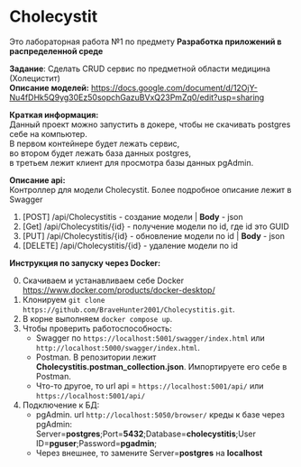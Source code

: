 # Cholecystit
Это лабораторная работа №1 по предмету **Разработка приложений в распределенной среде**  

**Задание**: Сделать CRUD сервис по предметной области медицина (Холецистит)  
**Описание моделей:**  https://docs.google.com/document/d/12OjY-Nu4fDHk5Q9yg30Ez50sopchGazuBVxQ23PmZq0/edit?usp=sharing  

**Краткая информация:**  
Данный проект можно запустить в докере, чтобы не скачивать postgres себе на компьютер.  
В первом контейнере будет лежать сервис,  
во втором будет лежать база данных postgres,  
в третьем лежит клиент для просмотра базы данных pgAdmin. 

**Описание api:**  
Контроллер для модели Cholecystit. Более подробное описание лежит в Swagger
1. [POST] /api/Cholecystitis - создание модели | **Body** - json 
2. [Get] /api/Cholecystitis/{id} - получение модели по id, где id это GUID
3. [PUT] /api/Cholecystitis/{id} - обновление модели по id | **Body** - json
4. [DELETE] /api/Cholecystitis/{id} - удаление модели по id

**Инструкция по запуску через Docker:**  

0. Скачиваем и устанавливаем себе Docker https://www.docker.com/products/docker-desktop/
1. Клонируем `git clone https://github.com/BraveHunter2001/Cholecystitis.git`.
2. В корне выполняем `docker compose up`.
3. Чтобы проверить работоспособность:
   * Swagger по `https://localhost:5001/swagger/index.html` или `http://localhost:5000/swagger/index.html`.
   * Postman. В репозитории лежит **Cholecystitis.postman_collection.json**. Импортируете его себе в Postman.
   * Что-то другое, то url api = `https://localhost:5001/api/` или `https://localhost:5001/api/`
4. Подключение к БД:
   * pgAdmin. url `http://localhost:5050/browser/` креды к базе через pgAdmin: Server=**postgres**;Port=**5432**;Database=**cholecystitis**;User ID=**pguser**;Password=**pgadmin**;
   * Через внешнее, то замените Server=**postgres** на **localhost**
      
